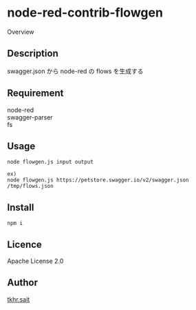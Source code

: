 # node-red-contrib-flowgen

Overview

## Description

swagger.json から node-red の flows を生成する

## Requirement

node-red  
swagger-parser  
fs  

## Usage

```
node flowgen.js input output

ex)
node flowgen.js https://petstore.swagger.io/v2/swagger.json /tmp/flows.json
```

## Install

```
npm i
```

## Licence

Apache License 2.0

## Author

[tkhr.sait](https://github.com/tkhr-sait)
